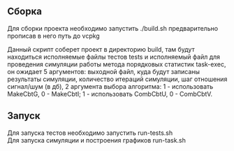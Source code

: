 ## Сборка
Для сборки проекта необходимо запустить ./build.sh предварительно прописав в него путь до vcpkg  
  
Данный скрипт соберет проект в директорию build, там будут находиться исполняемые файлы тестов tests и исполняемый файл для проведения симуляции работы метода порядковых статистик task-exec, он ожидает 5 аргументов: выходной файл, куда будут записаны результаты симуляции, количество итераций симуляции, шаг отношения сигнал/шум (в дб), 2 аргумента выбора алгоритма: 1 - использовать MakeCbtG, 0 - MakeCbtI; 1 - использовать CombCbtU, 0 - CombCbtV.

## Запуск
Для запуска тестов необходимо запустить run-tests.sh  
Для запуска симуляции и построения графиков run-task.sh  
